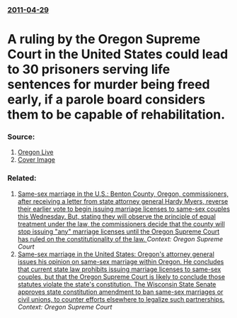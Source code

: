 ### [2011-04-29](/news/2011/04/29/index.md)

# A ruling by the Oregon Supreme Court in the United States could lead to 30 prisoners serving life sentences for murder being freed early, if a parole board considers them to be capable of rehabilitation. 




### Source:

1. [Oregon Live](http://www.oregonlive.com/pacific-northwest-news/index.ssf/2011/04/30_killers_could_win_freedom_years_early_under_oregon_supreme_court_ruling.html)
1. [Cover Image](http://image.oregonlive.com/home/olive-media/width620/img/pacific-northwest-news/photo/9530683-standard.jpg)

### Related:

1. [ Same-sex marriage in the U.S.: Benton County, Oregon, commissioners, after receiving a letter from state attorney general Hardy Myers, reverse their earlier vote to begin issuing marriage licenses to same-sex couples this Wednesday. But, stating they will observe the principle of equal treatment under the law, the commissioners decide that the county will stop issuing "any" marriage licenses until the Oregon Supreme Court has ruled on the constitutionality of the law. ](/news/2004/03/22/same-sex-marriage-in-the-u-s-benton-county-oregon-commissioners-after-receiving-a-letter-from-state-attorney-general-hardy-myers-reve.md) _Context: Oregon Supreme Court_
2. [ Same-sex marriage in the United States: Oregon's attorney general issues his opinion on same-sex marriage within Oregon. He concludes that current state law prohibits issuing marriage licenses to same-sex couples, but that the Oregon Supreme Court is likely to conclude those statutes violate the state's constitution. The Wisconsin State Senate approves state constitution amendment to ban same-sex marriages or civil unions, to counter efforts elsewhere to legalize such partnerships. ](/news/2004/03/12/same-sex-marriage-in-the-united-states-oregon-s-attorney-general-issues-his-opinion-on-same-sex-marriage-within-oregon-he-concludes-that.md) _Context: Oregon Supreme Court_
